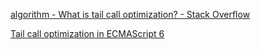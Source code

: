  

 [algorithm - What is tail call optimization? - Stack Overflow](https://stackoverflow.com/questions/310974/what-is-tail-call-optimization) 

[Tail call optimization in ECMAScript 6](https://2ality.com/2015/06/tail-call-optimization.html) 